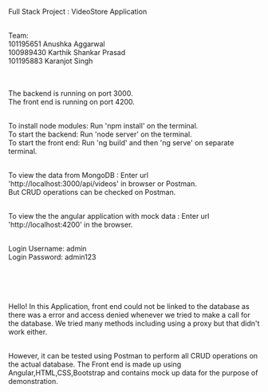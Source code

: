 Full Stack Project : VideoStore Application<br><br>

Team:<br>
   101195651   Anushka Aggarwal<br>
   100989430   Karthik Shankar Prasad<br>
   101195883   Karanjot Singh<br><br><br>



  The backend is running on port 3000.<br>
  The front end is running on port 4200.<br><br>

  
  To install node modules: Run 'npm install' on the terminal.<br>
  To start the backend: Run 'node server' on the terminal.<br>
  To start the front end: Run 'ng build' and then 'ng serve' on separate terminal.<br><br>
  
  To view the data from MongoDB : Enter url 'http://localhost:3000/api/videos' in browser or Postman.<br>
   But CRUD operations can be checked on Postman.<br><br>

 To view the the angular application with mock data : Enter url 'http://localhost:4200' in the browser.<br><br>

 Login Username: admin<br>
 Login Password: admin123<br><br><br><br><br>
 
 
 Hello! In this Application, front end could not be linked to the database as there
was a error and access denied whenever we tried to make a call for the database. We tried many methods including
using a proxy but that didn't work either.<br><br>

 However, it can be tested using Postman to perform all CRUD operations on the actual database.
 The Front end is made up using Angular,HTML,CSS,Bootstrap and contains mock up data for the purpose of demonstration.<br><br>


